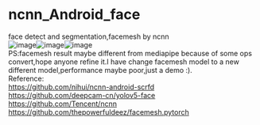 # ncnn_Android_face
face detect and segmentation,facemesh by ncnn  
![image](https://github.com/FeiGeChuanShu/ncnn_Android_face/blob/main/result.gif)![image](https://github.com/FeiGeChuanShu/ncnn_Android_face/blob/main/facemesh.gif)![image](https://github.com/FeiGeChuanShu/ncnn_Android_face/blob/main/yolov5-face.gif)  
PS:facemesh result maybe different from mediapipe because of some ops convert,hope anyone refine it.I have change facemesh model to a new different model,performance maybe poor,just a demo :).    
Reference:  
https://github.com/nihui/ncnn-android-scrfd  
https://github.com/deepcam-cn/yolov5-face  
https://github.com/Tencent/ncnn  
https://github.com/thepowerfuldeez/facemesh.pytorch  
